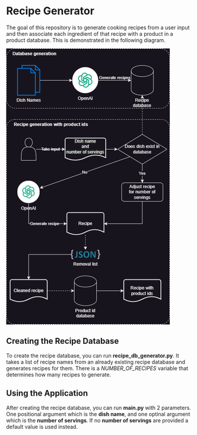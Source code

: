 # Recipe Generator
The goal of this repository is to generate cooking recipes from a user input and then associate each ingredient of that recipe with a product in a product database. This is demonstrated in the following diagram.

![recipe_generator](/recipe-generator/images/recipe_generator.drawio.png)

## Creating the Recipe Database
To create the recipe database, you can run **recipe_db_generator.py**. It takes a list of recipe names from an already existing recipe database and generates recipes for them. There is a *NUMBER_OF_RECIPES* variable that determines how many recipes to generate.

## Using the Application
After creating the recipe database, you can run **main.py** with 2 parameters. One positional argument which is the **dish name**, and one optinal argument which is the **number of servings**. If no **number of servings** are provided a default value is used instead.